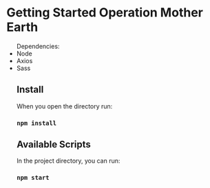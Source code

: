 # Getting Started Operation Mother Earth

<ul>
Dependencies:
<li>Node</li>
<li>Axios</li>
<li>Sass</li>


## Install

When you open the directory run:

### `npm install`


## Available Scripts

In the project directory, you can run:

### `npm start`